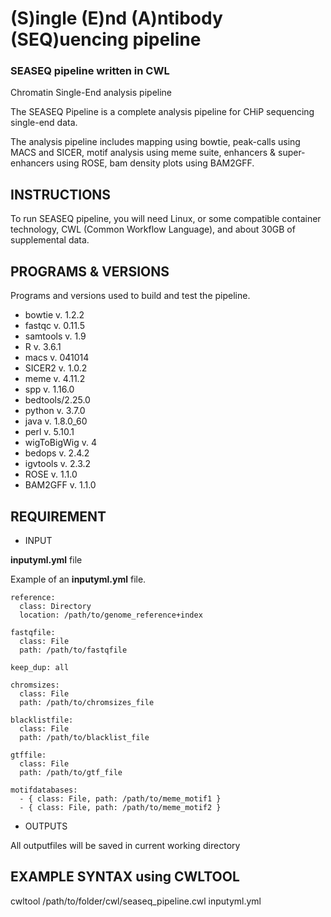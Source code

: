# (S)ingle (E)nd (A)ntibody (SEQ)uencing pipeline
### SEASEQ pipeline written in CWL

Chromatin Single-End analysis pipeline

The SEASEQ Pipeline is a complete analysis pipeline for CHiP 
sequencing single-end data.

The analysis pipeline includes mapping using bowtie, peak-calls 
using MACS and SICER, motif analysis using meme suite,
enhancers & super-enhancers using ROSE, bam density plots 
using BAM2GFF.


## INSTRUCTIONS

To run SEASEQ pipeline, you will need Linux, or some compatible 
container technology, CWL (Common Workflow Language), 
and about 30GB of supplemental data. 


## PROGRAMS & VERSIONS

Programs and versions used to build and test the pipeline.

* bowtie v. 1.2.2
* fastqc v. 0.11.5
* samtools v. 1.9
* R v. 3.6.1
* macs v. 041014
* SICER2 v. 1.0.2
* meme v. 4.11.2
* spp v. 1.16.0
* bedtools/2.25.0
* python v. 3.7.0
* java v. 1.8.0_60
* perl v. 5.10.1
* wigToBigWig v. 4
* bedops v. 2.4.2
* igvtools v. 2.3.2
* ROSE v. 1.1.0
* BAM2GFF v. 1.1.0


## REQUIREMENT

* INPUT

**inputyml.yml** file 

Example of an **inputyml.yml** file.

```
reference: 
  class: Directory
  location: /path/to/genome_reference+index

fastqfile: 
  class: File
  path: /path/to/fastqfile

keep_dup: all

chromsizes: 
  class: File
  path: /path/to/chromsizes_file

blacklistfile:
  class: File
  path: /path/to/blacklist_file

gtffile:
  class: File
  path: /path/to/gtf_file

motifdatabases:
  - { class: File, path: /path/to/meme_motif1 }
  - { class: File, path: /path/to/meme_motif2 }
```

* OUTPUTS

All outputfiles will be saved in current working directory


## EXAMPLE SYNTAX using CWLTOOL

cwltool /path/to/folder/cwl/seaseq_pipeline.cwl inputyml.yml
